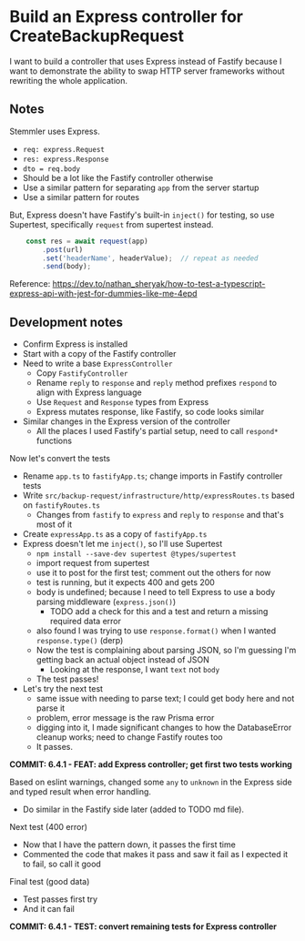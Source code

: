 # Build an Express controller for CreateBackupRequest

I want to build a controller that uses Express instead of Fastify because I want to demonstrate the ability to swap HTTP server frameworks without rewriting the whole application.

## Notes

Stemmler uses Express.

-  `req: express.Request`
-  `res: express.Response`
-  `dto = req.body`
-  Should be a lot like the Fastify controller otherwise
-  Use a similar pattern for separating `app` from the server startup
-  Use a similar pattern for routes

But, Express doesn't have Fastify's built-in `inject()` for testing, so use Supertest, specifically `request` from supertest instead.

```typescript
	const res = await request(app)
		.post(url)
		.set('headerName', headerValue);  // repeat as needed
		.send(body);
```

Reference: https://dev.to/nathan_sheryak/how-to-test-a-typescript-express-api-with-jest-for-dummies-like-me-4epd

## Development notes

-  Confirm Express is installed
-  Start with a copy of the Fastify controller
-  Need to write a base `ExpressController`
   -  Copy `FastifyController`
   -  Rename `reply` to `response` and `reply` method prefixes `respond` to align with Express language
   -  Use `Request` and `Response` types from Express
   -  Express mutates response, like Fastify, so code looks similar
-  Similar changes in the Express version of the controller
   -  All the places I used Fastify's partial setup, need to call `respond*` functions

Now let's convert the tests

-  Rename `app.ts` to `fastifyApp.ts`; change imports in Fastify controller tests
-  Write `src/backup-request/infrastructure/http/expressRoutes.ts` based on `fastifyRoutes.ts`
   -  Changes from `fastify` to `express` and `reply` to `response` and that's most of it
-  Create `expressApp.ts` as a copy of `fastifyApp.ts`
-  Express doesn't let me `inject()`, so I'll use Supertest
   -  `npm install --save-dev supertest @types/supertest`
   -  import request from supertest
   -  use it to post for the first test; comment out the others for now
   -  test is running, but it expects 400 and gets 200
   -  body is undefined; because I need to tell Express to use a body parsing middleware (`express.json()`)
      -  TODO add a check for this and a test and return a missing required data error
   -  also found I was trying to use `response.format()` when I wanted `response.type()` (derp)
   -  Now the test is complaining about parsing JSON, so I'm guessing I'm getting back an actual object instead of JSON
      -  Looking at the response, I want `text` not `body`
   -  The test passes!
-  Let's try the next test
   -  same issue with needing to parse text; I could get body here and not parse it
   -  problem, error message is the raw Prisma error
   -  digging into it, I made significant changes to how the DatabaseError cleanup works; need to change Fastify routes too
   -  It passes.

**COMMIT: 6.4.1 - FEAT: add Express controller; get first two tests working**

Based on eslint warnings, changed some `any` to `unknown` in the Express side and typed result when error handling.

-  Do similar in the Fastify side later (added to TODO md file).

Next test (400 error)

-  Now that I have the pattern down, it passes the first time
-  Commented the code that makes it pass and saw it fail as I expected it to fail, so call it good

Final test (good data)

-  Test passes first try
-  And it can fail

**COMMIT: 6.4.1 - TEST: convert remaining tests for Express controller**
